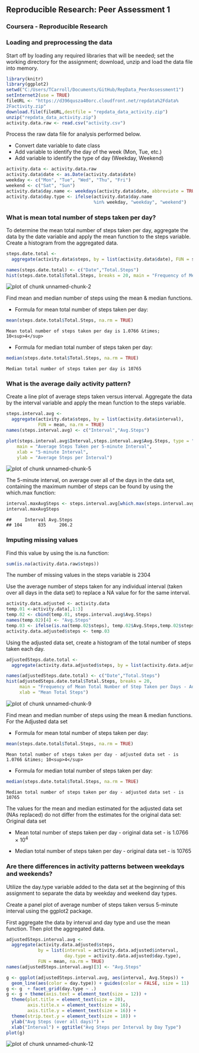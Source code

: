 ## Reproducible Research: Peer Assessment 1
### Coursera - Reproducible Research 

### Loading and preprocessing the data
Start off by loading any required libraries that will be needed; set the working directory for the assignment; download, unzip and load the data file into memory.


```r
library(knitr)
library(ggplot2)
setwd("C:/Users/TCarroll/Documents/GitHub/RepData_PeerAssessment1")
setInternet2(use = TRUE)
fileURL <- "https://d396qusza40orc.cloudfront.net/repdata%2Fdata%
2Factivity.zip"
download.file(fileURL,destfile = "repdata_data_activity.zip")
unzip("repdata_data_activity.zip")
activity.data.raw <- read.csv("activity.csv")
```

Process the raw data file for analysis performed below.  

- Convert date variable to date class  
- Add variable to identify the day of the week (Mon, Tue, etc.)  
- Add variable to identify the type of day (Weekday, Weekend)   


```r
activity.data <- activity.data.raw
activity.data$date <- as.Date(activity.data$date)
weekday <- c("Mon", "Tue", "Wed", "Thu", "Fri")
weekend <- c("Sat", "Sun")
activity.data$day.name <- weekdays(activity.data$date, abbreviate = TRUE)
activity.data$day.type <- ifelse(activity.data$day.name
                                 %in% weekday, "weekday", "weekend")
```

### What is mean total number of steps taken per day?

To determine the mean total number of steps taken per day, aggregate the data by the date variable and apply the mean function to the steps variable. Create a histogram from the aggregated data.


```r
steps.date.total <-
  aggregate(activity.data$steps, by = list(activity.data$date), FUN = sum)

names(steps.date.total) <- c("Date","Total.Steps")
hist(steps.date.total$Total.Steps, breaks = 20, main = "Frequency of Mean Total Number of Step Taken per Days", xlab = "Mean Total Steps")
```

![plot of chunk unnamed-chunk-2](figure/unnamed-chunk-2.png) 

Find mean and median number of steps using the mean & median functions.  

- Formula for mean total number of steps taken per day:  

```r
mean(steps.date.total$Total.Steps, na.rm = TRUE) 
```

    Mean total number of steps taken per day is 1.0766 &times; 10<sup>4</sup>

- Formula for median total number of steps taken per day:

```r
median(steps.date.total$Total.Steps, na.rm = TRUE)
```

    Median total number of steps taken per day is 10765


### What is the average daily activity pattern?

Create a line plot of average steps taken versus interval. Aggregate the data by the interval variable and apply the mean function to the steps variable.


```r
steps.interval.avg <-
  aggregate(activity.data$steps, by = list(activity.data$interval),
            FUN = mean, na.rm = TRUE)
names(steps.interval.avg) <- c("Interval","Avg.Steps")

plot(steps.interval.avg$Interval,steps.interval.avg$Avg.Steps, type = "l",
    main = "Average Steps Taken per 5-minute Interval",
    xlab = "5-minute Interval",
    ylab = "Average Steps per Interval")
```

![plot of chunk unnamed-chunk-5](figure/unnamed-chunk-5.png) 

The 5-minute interval, on average over all of the days in the data set, containing the maximum number of steps can be found by using the which.max function:


```r
interval.maxAvgSteps <- steps.interval.avg[which.max(steps.interval.avg$Avg.Steps),]
interval.maxAvgSteps
```

```
##     Interval Avg.Steps
## 104      835     206.2
```

### Imputing missing values

Find this value by using the is.na function:  

```r
sum(is.na(activity.data.raw$steps))
```

The number of missing values in the steps variable is 2304

Use the average number of steps taken for any individual interval (taken over all days in the data set) to replace a NA value for for the same interval.


```r
activity.data.adjusted <- activity.data
temp.01 <-activity.data[,1:3]
temp.02 <- cbind(temp.01, steps.interval.avg$Avg.Steps)
names(temp.02)[4] <- "Avg.Steps"
temp.03 <- ifelse(is.na(temp.02$steps), temp.02$Avg.Steps,temp.02$steps)
activity.data.adjusted$steps <- temp.03
```

Using the adjusted data set, create a histogram of the total number of steps taken each day.


```r
adjustedSteps.date.total <-
  aggregate(activity.data.adjusted$steps, by = list(activity.data.adjusted$date), FUN = sum)

names(adjustedSteps.date.total) <- c("Date","Total.Steps")
hist(adjustedSteps.date.total$Total.Steps, breaks = 20,
     main = "Frequency of Mean Total Number of Step Taken per Days - Adjusted Dataset",
     xlab = "Mean Total Steps")
```

![plot of chunk unnamed-chunk-9](figure/unnamed-chunk-9.png) 

Find mean and median number of steps using the mean & median functions.  
For the Adjusted data set  

- Formula for mean total number of steps taken per day:  

```r
mean(steps.date.total$Total.Steps, na.rm = TRUE)
```

    Mean total number of steps taken per day - adjusted data set - is 1.0766 &times; 10<sup>4</sup>

- Formula for median total number of steps taken per day:

```r
median(steps.date.total$Total.Steps, na.rm = TRUE)
```

    Median total number of steps taken per day - adjusted data set - is 10765

The values for the mean and median estimated for the adjusted data set (NAs replaced) do not differ from the estimates for the original data set:  
Original data set  

- Mean total number of steps taken per day - original data set - is 1.0766 &times; 10<sup>4</sup>

- Median total number of steps taken per day - original data set - is 10765


### Are there differences in activity patterns between weekdays and weekends?
Utilize the day.type variable added to the data set at the beginning of this assignment to separate the data by weekday and weekend day types.

Create a panel plot of average number of steps taken versus 5-minute interval using the ggplot2 package.

First aggregate the data by interval and day type and use the mean function. Then plot the aggregated data.


```r
adjustedSteps.interval.avg <-
  aggregate(activity.data.adjusted$steps,
            by = list(interval = activity.data.adjusted$interval,
                      day.type = activity.data.adjusted$day.type),
            FUN = mean, na.rm = TRUE)
names(adjustedSteps.interval.avg)[3] <- "Avg.Steps"

g <- ggplot(adjustedSteps.interval.avg, aes(interval, Avg.Steps)) +
  geom_line(aes(color = day.type)) + guides(color = FALSE, size = 11)
g <- g  + facet_grid(day.type ~ .)
g <- g + theme(axis.text = element_text(size = 12)) +
  theme(plot.title = element_text(size = 20),
        axis.title.x = element_text(size = 16),
        axis.title.y = element_text(size = 16)) +
  theme(strip.text.y = element_text(size = 18)) +
  ylab("Avg Steps (over all days)") +
  xlab("Interval") + ggtitle("Avg Steps per Interval by Day Type")
plot(g)
```

![plot of chunk unnamed-chunk-12](figure/unnamed-chunk-12.png) 


